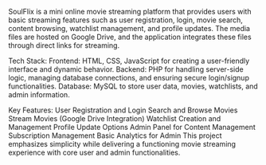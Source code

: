 SoulFlix is a mini online movie streaming platform that provides users with basic streaming features such as user registration, login, movie search, content browsing, watchlist management, 
and profile updates. The media files are hosted on Google Drive, and the application integrates these files through direct links for streaming.

Tech Stack:
Frontend: HTML, CSS, JavaScript for creating a user-friendly interface and dynamic behavior.
Backend: PHP for handling server-side logic, managing database connections, and ensuring secure login/signup functionalities.
Database: MySQL to store user data, movies, watchlists, and admin information.

Key Features:
User Registration and Login
Search and Browse Movies
Stream Movies (Google Drive Integration)
Watchlist Creation and Management
Profile Update Options
Admin Panel for Content Management
Subscription Management
Basic Analytics for Admin
This project emphasizes simplicity while delivering a functioning movie streaming experience with core user and admin functionalities.
